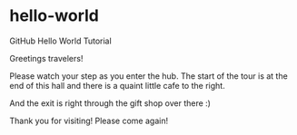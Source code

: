 # hello-world
GitHub Hello World Tutorial

Greetings travelers!

Please watch your step as you enter the hub. The start of the tour is at the end of this hall and there is a quaint little cafe to the right.


And the exit is right through the gift shop over there :)

Thank you for visiting! Please come again!
